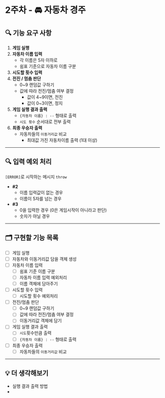# 2주차 - 🚘 자동차 경주

## 🔍 기능 요구 사항

1. **게임 실행**
2. **자동차 이름 입력**
   - 각 이름은 5자 이하로
   - 쉼표 기준으로 자동차 이름 구분
3. **시도할 횟수 입력**
4. **전진 / 멈춤 판단**
   - 0~9 랜덤값 구하기
   - 값에 따라 전진/멈춤 여부 결정
     - 값이 4~9이면, 전진
     - 값이 0~3이면, 정지
5. **게임 실행 결과 출력**
   - `{자동차 이름} : --` 형태로 출력
   - `시도 횟수` 순서대로 전부 출력
6. **최종 우승자 출력**
   - 자동차들의 `이동거리값` 비교
     - 최대값 가진 자동차이름 출력 (1대 이상)

---

## 🔍 입력 예외 처리

`[ERROR]`로 시작하는 메시지 `throw`

- **#2**
  - 이름 입력값이 없는 경우
  - 이름이 5자를 넘는 경우
- **#3**
  - 0을 입력한 경우 (0은 게임시작이 아니라고 판단)
  - 숫자가 아닐 경우

---

## 🗂️ 구현할 기능 목록

- [ ] 게임 실행
- [ ] 자동차와 이동거리값 담을 객체 생성
- [ ] 자동차 이름 입력
  - [ ] 쉼표 기준 이름 구분
  - [ ] 자동차 이름 입력 예외처리
  - [ ] 이름 객체에 담아주기
- [ ] 시도할 횟수 입력
  - [ ] 시도할 횟수 예외처리
- [ ] 전진/멈춤 판단
  - [ ] 0~9 랜덤값 구하기
  - [ ] 값에 따라 전진/멈춤 여부 결정
  - [ ] 이동거리값 객체에 담기
- [ ] 게임 실행 결과 출력
  - [ ] `시도`횟수만큼 출력
  - [ ] `{자동차 이름} : --` 형태로 출력
- [ ] 최종 우승자 출력
  - [ ] 자동차들의 `이동거리값` 비교

---

## 💡 더 생각해보기

- 실행 결과 출력 방법
-
